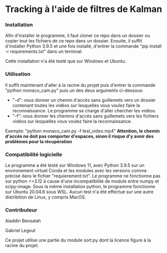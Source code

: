 # Tracking à l'aide de filtres de Kalman

### Installation
Afin d'installer le programme, il faut cloner ce repo dans un dossier ou copier tout les fichiers de ce repo dans un dossier. Ensuite, il suffit d'installer Python 3.9.5 et une fois installé, d'entrer  la commande "pip install -r requirements.txt" dans un terminal.

Cette installation n'a été testé que sur Windows et Ubuntu. 

### Utilisation

Il suffit maintenant d'aller à la racine du projet puis d'entrer la commande "python monaco_cam.py" puis un des deux arguments ci-dessous: 

- "-d": vous donner un chemin d'accès sans guillemets vers un dossier contenant toutes les vidéos sur lesquelles vous voulez faire la reconnaissance. Le programme se charge d'aller chercher les vidéos.
- "-f": vous donner les chemins d'accès sans guillemets vers les fichiers vidéos sur lesquelles vous voulez faire la reconnaissance.

Exemple: "python monaco_cam.py -f test_video.mp4"
**Attention, le chemin d'accès ne doit pas comporter d'espaces, sinon il risque d'y avoir des problèmes pour la récupération**

### Compatibilité logicielle

Le programme a été testé sur Windows 11, avec Python 3.9.5 sur un environement virtuel Conda et les modules avec les versions comme précisé dans le fichier "requierement.txt". Le programme ne fonctionne pas sur python <=3.12 à cause d'une incompatibilité de module entre numpy et scipy-image. 
Sous la même installation python, le programme fonctionne sur Ubuntu 20.04.6 sous WSL. Aucun test n'a été effectué sur une autre distribition de Linux, y compris MacOS. 

### Contributeur

Aladdin Bensalah 

Gabriel Legout

Ce projet utilise une partie du module sort.py dont la licence figure à la racine du projet. 
